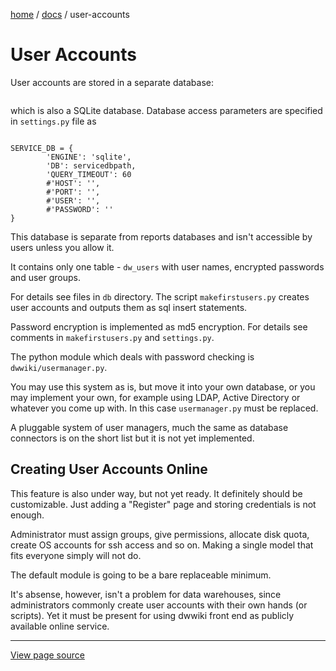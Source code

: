 [home](../) /
[docs](./) /
user-accounts

User Accounts
===============

User accounts are stored in a separate database:

```<dwwiki_root>/db/service.db
```

which is also a SQLite database. Database access parameters
are specified in `settings.py` file as

<div class="colored-code">
<code>
SERVICE_DB = {
        'ENGINE': 'sqlite',
        'DB': servicedbpath,
        'QUERY_TIMEOUT': 60
        #'HOST': '',
        #'PORT': '',
        #'USER': '',
        #'PASSWORD': ''
}
</code>
</div>

This database is separate from reports databases and isn't
accessible by users unless you allow it.

It contains only one table - `dw_users` with user names, encrypted
passwords and user groups.

For details see files in `db` directory. The script `makefirstusers.py`
creates user accounts and outputs them as sql insert statements.

Password encryption is implemented as md5 encryption. For details
see comments in `makefirstusers.py` and `settings.py`.

The python module which deals with password checking is `dwwiki/usermanager.py`.

You may use this system as is, but move it into your own database,
or you may implement your own, for example using LDAP, Active Directory
or whatever you come up with. In this case `usermanager.py` must be replaced.

A pluggable system of user managers,  much the same as database connectors
is on the short list but it is not yet implemented.

Creating User Accounts Online
-----------------------------

This feature is also under way, but not yet ready.
It definitely should be customizable. Just adding a "Register" page
and storing credentials is not enough.

Administrator must assign groups, give permissions, allocate disk quota,
create OS accounts for ssh access and so on. Making a single model
that fits everyone simply will not do. 

The default module is going to be a bare replaceable minimum.

It's absense, however, isn't a problem
for data warehouses, since administrators commonly create user accounts
with their own hands (or scripts). Yet it must be present for using dwwiki
front end as publicly available online service.

----------------------------------------------------------------------

[View page source](file-access-security.markdown)

        
        